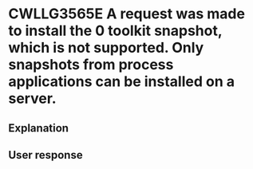 # CWLLG3565E A request was made to install the 0 toolkit snapshot, which is not supported. Only snapshots from process applications can be installed on a server.

## Explanation

## User response